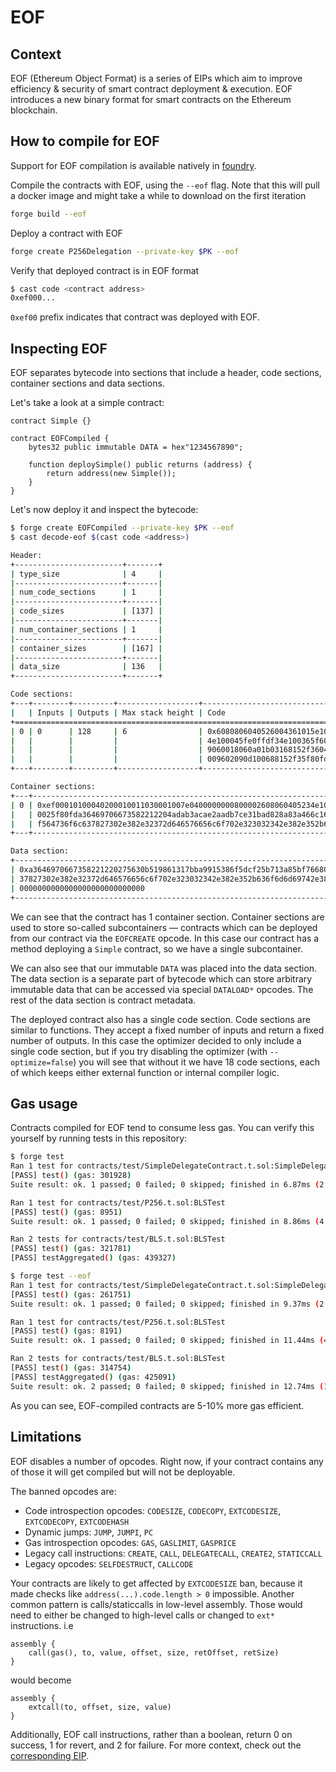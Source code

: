 # EOF

## Context
EOF (Ethereum Object Format) is a series of EIPs which aim to improve efficiency & security of smart contract deployment & execution. EOF introduces a new binary format for smart contracts on the Ethereum blockchain.

## How to compile for EOF
Support for EOF compilation is available natively in [foundry](https://github.com/foundry-rs/foundry).

Compile the contracts with EOF, using the `--eof` flag. Note that this will pull a docker image and might take a while to download on the first iteration
```bash
forge build --eof 
```

Deploy a contract with EOF
```bash
forge create P256Delegation --private-key $PK --eof
```

Verify that deployed contract is in EOF format
```bash
$ cast code <contract address>
0xef000...
```

`0xef00` prefix indicates that contract was deployed with EOF.


## Inspecting EOF

EOF separates bytecode into sections that include a header, code sections, container sections and data sections.

Let's take a look at a simple contract:
```solidity
contract Simple {}

contract EOFCompiled {
    bytes32 public immutable DATA = hex"1234567890";

    function deploySimple() public returns (address) {
        return address(new Simple());
    }
}

```

Let's now deploy it and inspect the bytecode:
```bash
$ forge create EOFCompiled --private-key $PK --eof
$ cast decode-eof $(cast code <address>)

Header:
+------------------------+-------+
| type_size              | 4     |
|------------------------+-------|
| num_code_sections      | 1     |
|------------------------+-------|
| code_sizes             | [137] |
|------------------------+-------|
| num_container_sections | 1     |
|------------------------+-------|
| container_sizes        | [167] |
|------------------------+-------|
| data_size              | 136   |
+------------------------+-------+

Code sections:
+---+--------+---------+------------------+-----------------------------------------------------------------------------------+
|   | Inputs | Outputs | Max stack height | Code                                                                              |
+=============================================================================================================================+
| 0 | 0      | 128     | 6                | 0x6080806040526004361015e100035f80fd5f3560e01c908163a3f4df7e14e1004b5063ecb63dd31 |
|   |        |         |                  | 4e100045fe0ffdf34e100365f600319360112e100295f6040518180ec008015e10012602090604051 |
|   |        |         |                  | 9060018060a01b03168152f36040513d5f823e3d90fd5f80fd5f80fd34e100165f600319360112e10 |
|   |        |         |                  | 009602090d100688152f35f80fd5f80fd                                                 |
+---+--------+---------+------------------+-----------------------------------------------------------------------------------+

Container sections:
+---+-------------------------------------------------------------------------------------------------------------------------+
| 0 | 0xef00010100040200010011030001007e0400000000800002608060405234e100055f6080ee005f80fdef000101000402000100030400680000800 |
|   | 0025f80fda36469706673582212204adab3acae2aadb7ce31bad828a83a466c16b941e83e3517eb1a0707b3e9e1326c6578706572696d656e74616c |
|   | f564736f6c637827302e382e32372d646576656c6f702e323032342e382e352b636f6d6d69742e38386366363036300066                      |
+---+-------------------------------------------------------------------------------------------------------------------------+

Data section:
+-----------------------------------------------------------------------------------------------------------------------------+
| 0xa3646970667358221220275630b519861317bba9915386f5dcf25b713a85bf76680d89ddb2cab9e8c44a6c6578706572696d656e74616cf564736f6c6 |
| 37827302e382e32372d646576656c6f702e323032342e382e352b636f6d6d69742e38386366363036300066123456789000000000000000000000000000 |
| 0000000000000000000000000000                                                                                                |
+-----------------------------------------------------------------------------------------------------------------------------+
```

We can see that the contract has 1 container section. Container sections are used to store so-called subcontainers — contracts which can be deployed from our contract via the `EOFCREATE` opcode. In this case our contract has a method deploying a `Simple` contract, so we have a single subcontainer.

We can also see that our immutable `DATA` was placed into the data section. The data section is a separate part of bytecode which can store arbitrary immutable data that can be accessed via special `DATALOAD*` opcodes. The rest of the data section is contract metadata.

The deployed contract also has a single code section. Code sections are similar to functions. They accept a fixed number of inputs and return a fixed number of outputs. In this case the optimizer decided to only include a single code section, but if you try disabling the optimizer (with `--optimize=false`) you will see that without it we have 18 code sections, each of which keeps either external function or internal compiler logic.


## Gas usage

Contracts compiled for EOF tend to consume less gas. You can verify this yourself by running tests in this repository:

```bash
$ forge test
Ran 1 test for contracts/test/SimpleDelegateContract.t.sol:SimpleDelegateContractTest
[PASS] test() (gas: 301928)
Suite result: ok. 1 passed; 0 failed; 0 skipped; finished in 6.87ms (2.15ms CPU time)

Ran 1 test for contracts/test/P256.t.sol:BLSTest
[PASS] test() (gas: 8951)
Suite result: ok. 1 passed; 0 failed; 0 skipped; finished in 8.86ms (4.14ms CPU time)

Ran 2 tests for contracts/test/BLS.t.sol:BLSTest
[PASS] test() (gas: 321781)
[PASS] testAggregated() (gas: 439327)

$ forge test --eof
Ran 1 test for contracts/test/SimpleDelegateContract.t.sol:SimpleDelegateContractTest
[PASS] test() (gas: 261751)
Suite result: ok. 1 passed; 0 failed; 0 skipped; finished in 9.37ms (2.47ms CPU time)

Ran 1 test for contracts/test/P256.t.sol:BLSTest
[PASS] test() (gas: 8191)
Suite result: ok. 1 passed; 0 failed; 0 skipped; finished in 11.44ms (4.54ms CPU time)

Ran 2 tests for contracts/test/BLS.t.sol:BLSTest
[PASS] test() (gas: 314754)
[PASS] testAggregated() (gas: 425091)
Suite result: ok. 2 passed; 0 failed; 0 skipped; finished in 12.74ms (11.11ms CPU time)
```

As you can see, EOF-compiled contracts are 5-10% more gas efficient.

## Limitations

EOF disables a number of opcodes. Right now, if your contract contains any of those it will get compiled but will not be deployable.

The banned opcodes are:
- Code introspection opcodes: `CODESIZE`, `CODECOPY`, `EXTCODESIZE`, `EXTCODECOPY`, `EXTCODEHASH`
- Dynamic jumps: `JUMP`, `JUMPI`, `PC`
- Gas introspection opcodes: `GAS`, `GASLIMIT`, `GASPRICE`
- Legacy call instructions: `CREATE`, `CALL`, `DELEGATECALL`, `CREATE2`, `STATICCALL`
- Legacy opcodes: `SELFDESTRUCT`, `CALLCODE`

Your contracts are likely to get affected by `EXTCODESIZE` ban, because it made checks like `address(...).code.length > 0` impossible. Another common pattern is calls/staticcalls in low-level assembly. Those would need to either be changed to high-level calls or changed to `ext*` instructions. i.e
```solidity
assembly {
    call(gas(), to, value, offset, size, retOffset, retSize)
}
```
would become
```solidity
assembly {
    extcall(to, offset, size, value)
}
```

Additionally, EOF call instructions, rather than a boolean, return 0 on success, 1 for revert, and 2 for failure. For more context, check out the [corresponding EIP](https://eips.ethereum.org/EIPS/eip-7069).

